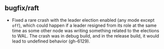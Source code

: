 ## bugfix/raft

* Fixed a rare crash with the leader election enabled (any mode except `off`),
  which could happen if a leader resigned from its role at the same time as some
  other node was writing something related to the elections to WAL. The crash
  was in debug build, and in the release build, it would lead to undefined
  behavior (gh-6129).
